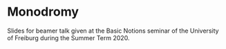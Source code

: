 # Monodromy

Slides for beamer talk given at the Basic Notions seminar of the University of Freiburg during the Summer Term 2020.

